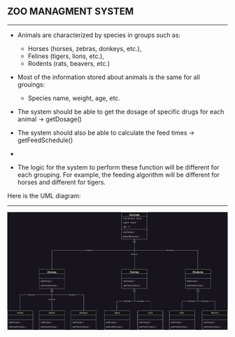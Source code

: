 ## ZOO MANAGMENT SYSTEM
-------------------------

- Animals are characterized by species in groups such as:

    - Horses (horses, zebras, donkeys, etc.),
    - Felines (tigers, lions, etc.),
    - Rodents (rats, beavers, etc.)

- Most of the information stored about animals is the same for all grouings:

    - Species name, weight, age, etc.

- The system should be able to get the dosage of specific drugs for each animal -> getDosage()

- The system should also be able to calculate the feed times -> getFeedSchedule()
- 
- The logic for the system to perform these function will be different for each grouping. For example, the feeding algorithm will be different for horses and different for tigers.


Here is the UML diagram:

---------------------------

![oop2](https://github.com/DTPAaron/PatikaJava/blob/master/src/OOP/ZooManagementSystem/zooManagementSystem.jpg)
